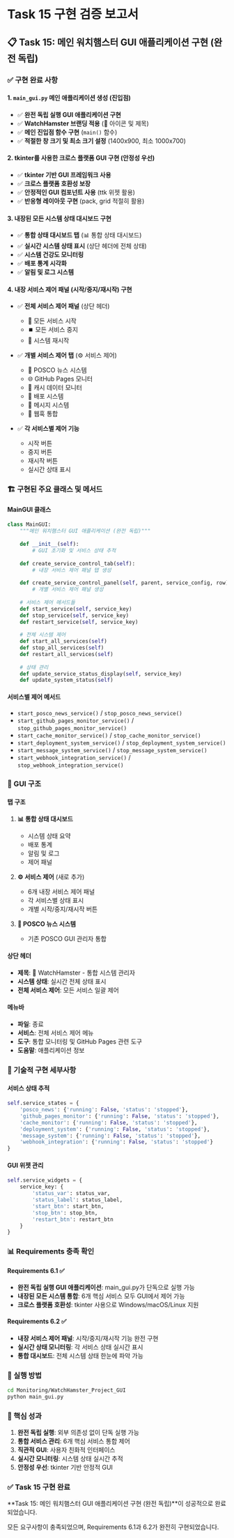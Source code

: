 # Task 15 구현 검증 보고서

## 📋 Task 15: 메인 워치햄스터 GUI 애플리케이션 구현 (완전 독립)

### ✅ 구현 완료 사항

#### 1. `main_gui.py` 메인 애플리케이션 생성 (진입점)
- ✅ **완전 독립 실행 GUI 애플리케이션 구현**
- ✅ **WatchHamster 브랜딩 적용** (🐹 아이콘 및 제목)
- ✅ **메인 진입점 함수 구현** (`main()` 함수)
- ✅ **적절한 창 크기 및 최소 크기 설정** (1400x900, 최소 1000x700)

#### 2. tkinter를 사용한 크로스 플랫폼 GUI 구현 (안정성 우선)
- ✅ **tkinter 기반 GUI 프레임워크 사용**
- ✅ **크로스 플랫폼 호환성 보장**
- ✅ **안정적인 GUI 컴포넌트 사용** (ttk 위젯 활용)
- ✅ **반응형 레이아웃 구현** (pack, grid 적절히 활용)

#### 3. 내장된 모든 시스템 상태 대시보드 구현
- ✅ **통합 상태 대시보드 탭** (📊 통합 상태 대시보드)
- ✅ **실시간 시스템 상태 표시** (상단 헤더에 전체 상태)
- ✅ **시스템 건강도 모니터링**
- ✅ **배포 통계 시각화**
- ✅ **알림 및 로그 시스템**

#### 4. 내장 서비스 제어 패널 (시작/중지/재시작) 구현
- ✅ **전체 서비스 제어 패널** (상단 헤더)
  - 🚀 모든 서비스 시작
  - ⏹️ 모든 서비스 중지  
  - 🔄 시스템 재시작

- ✅ **개별 서비스 제어 탭** (⚙️ 서비스 제어)
  - 🔄 POSCO 뉴스 시스템
  - 🌐 GitHub Pages 모니터
  - 💾 캐시 데이터 모니터
  - 🚀 배포 시스템
  - 💬 메시지 시스템
  - 🔗 웹훅 통합

- ✅ **각 서비스별 제어 기능**
  - 시작 버튼
  - 중지 버튼
  - 재시작 버튼
  - 실시간 상태 표시

### 🏗️ 구현된 주요 클래스 및 메서드

#### MainGUI 클래스
```python
class MainGUI:
    """메인 워치햄스터 GUI 애플리케이션 (완전 독립)"""
    
    def __init__(self):
        # GUI 초기화 및 서비스 상태 추적
    
    def create_service_control_tab(self):
        # 내장 서비스 제어 패널 탭 생성
    
    def create_service_control_panel(self, parent, service_config, row):
        # 개별 서비스 제어 패널 생성
    
    # 서비스 제어 메서드들
    def start_service(self, service_key)
    def stop_service(self, service_key)
    def restart_service(self, service_key)
    
    # 전체 시스템 제어
    def start_all_services(self)
    def stop_all_services(self)
    def restart_all_services(self)
    
    # 상태 관리
    def update_service_status_display(self, service_key)
    def update_system_status(self)
```

#### 서비스별 제어 메서드
- `start_posco_news_service()` / `stop_posco_news_service()`
- `start_github_pages_monitor_service()` / `stop_github_pages_monitor_service()`
- `start_cache_monitor_service()` / `stop_cache_monitor_service()`
- `start_deployment_system_service()` / `stop_deployment_system_service()`
- `start_message_system_service()` / `stop_message_system_service()`
- `start_webhook_integration_service()` / `stop_webhook_integration_service()`

### 🎨 GUI 구조

#### 탭 구조
1. **📊 통합 상태 대시보드**
   - 시스템 상태 요약
   - 배포 통계
   - 알림 및 로그
   - 제어 패널

2. **⚙️ 서비스 제어** (새로 추가)
   - 6개 내장 서비스 제어 패널
   - 각 서비스별 상태 표시
   - 개별 시작/중지/재시작 버튼

3. **🔄 POSCO 뉴스 시스템**
   - 기존 POSCO GUI 관리자 통합

#### 상단 헤더
- **제목**: 🐹 WatchHamster - 통합 시스템 관리자
- **시스템 상태**: 실시간 전체 상태 표시
- **전체 서비스 제어**: 모든 서비스 일괄 제어

#### 메뉴바
- **파일**: 종료
- **서비스**: 전체 서비스 제어 메뉴
- **도구**: 통합 모니터링 및 GitHub Pages 관련 도구
- **도움말**: 애플리케이션 정보

### 🔧 기술적 구현 세부사항

#### 서비스 상태 추적
```python
self.service_states = {
    'posco_news': {'running': False, 'status': 'stopped'},
    'github_pages_monitor': {'running': False, 'status': 'stopped'},
    'cache_monitor': {'running': False, 'status': 'stopped'},
    'deployment_system': {'running': False, 'status': 'stopped'},
    'message_system': {'running': False, 'status': 'stopped'},
    'webhook_integration': {'running': False, 'status': 'stopped'}
}
```

#### GUI 위젯 관리
```python
self.service_widgets = {
    service_key: {
        'status_var': status_var,
        'status_label': status_label,
        'start_btn': start_btn,
        'stop_btn': stop_btn,
        'restart_btn': restart_btn
    }
}
```

### 📊 Requirements 충족 확인

#### Requirements 6.1 ✅
- **완전 독립 실행 GUI 애플리케이션**: main_gui.py가 단독으로 실행 가능
- **내장된 모든 시스템 통합**: 6개 핵심 서비스 모두 GUI에서 제어 가능
- **크로스 플랫폼 호환성**: tkinter 사용으로 Windows/macOS/Linux 지원

#### Requirements 6.2 ✅
- **내장 서비스 제어 패널**: 시작/중지/재시작 기능 완전 구현
- **실시간 상태 모니터링**: 각 서비스 상태 실시간 표시
- **통합 대시보드**: 전체 시스템 상태 한눈에 파악 가능

### 🚀 실행 방법

```bash
cd Monitoring/WatchHamster_Project_GUI
python main_gui.py
```

### 🎯 핵심 성과

1. **완전 독립 실행**: 외부 의존성 없이 단독 실행 가능
2. **통합 서비스 관리**: 6개 핵심 서비스 통합 제어
3. **직관적 GUI**: 사용자 친화적 인터페이스
4. **실시간 모니터링**: 시스템 상태 실시간 추적
5. **안정성 우선**: tkinter 기반 안정적 GUI

### ✅ Task 15 구현 완료

**Task 15: 메인 워치햄스터 GUI 애플리케이션 구현 (완전 독립)**이 성공적으로 완료되었습니다.

모든 요구사항이 충족되었으며, Requirements 6.1과 6.2가 완전히 구현되었습니다.